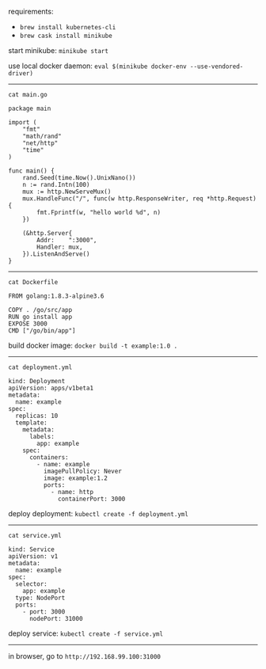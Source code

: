 requirements:
- `brew install kubernetes-cli`
- `brew cask install minikube`

start minikube: `minikube start`

use local docker daemon: `eval $(minikube docker-env --use-vendored-driver)`

---
`cat main.go`
```
package main

import (
	"fmt"
	"math/rand"
	"net/http"
	"time"
)

func main() {
	rand.Seed(time.Now().UnixNano())
	n := rand.Intn(100)
	mux := http.NewServeMux()
	mux.HandleFunc("/", func(w http.ResponseWriter, req *http.Request) {
		fmt.Fprintf(w, "hello world %d", n)
	})

	(&http.Server{
		Addr:    ":3000",
		Handler: mux,
	}).ListenAndServe()
}
```

----
`cat Dockerfile`
```
FROM golang:1.8.3-alpine3.6

COPY . /go/src/app
RUN go install app
EXPOSE 3000
CMD ["/go/bin/app"]
```
build docker image: `docker build -t example:1.0 .`

---

`cat deployment.yml`
```
kind: Deployment
apiVersion: apps/v1beta1
metadata:
  name: example
spec:
  replicas: 10
  template:
    metadata:
      labels:
        app: example
    spec:
      containers:
        - name: example
          imagePullPolicy: Never
          image: example:1.2
          ports:
            - name: http
              containerPort: 3000

```
deploy deployment: `kubectl create -f deployment.yml`

---

`cat service.yml`
```
kind: Service
apiVersion: v1
metadata:
  name: example
spec:
  selector:
    app: example
  type: NodePort
  ports:
    - port: 3000
      nodePort: 31000
```
deploy service: `kubectl create -f service.yml`

---
in browser, go to `http://192.168.99.100:31000`

